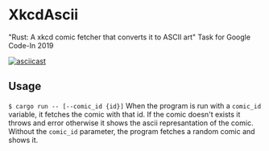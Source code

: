 # XkcdAscii
"Rust: A xkcd comic fetcher that converts it to ASCII art" Task for Google Code-In 2019

[![asciicast](https://asciinema.org/a/wxCg6rTvgI1ye7VZLsC9kRoWd.svg)](https://asciinema.org/a/wxCg6rTvgI1ye7VZLsC9kRoWd)


## Usage
`$ cargo run -- [--comic_id {id}]`
When the program is run with a `comic_id` variable, it fetches the comic with that id. If the comic doesn't exists it throws and error otherwise it shows the ascii represantation of the comic. Without the `comic_id` parameter, the program fetches a random comic and shows it.
